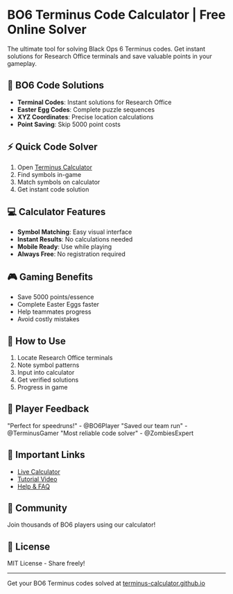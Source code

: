 # BO6 Terminus Code Calculator | Free Online Solver

The ultimate tool for solving Black Ops 6 Terminus codes. Get instant solutions for Research Office terminals and save valuable points in your gameplay.

## 🎯 BO6 Code Solutions

- **Terminal Codes**: Instant solutions for Research Office
- **Easter Egg Codes**: Complete puzzle sequences
- **XYZ Coordinates**: Precise location calculations
- **Point Saving**: Skip 5000 point costs

## ⚡ Quick Code Solver

1. Open [Terminus Calculator](https://terminus-calculator.github.io/)
2. Find symbols in-game
3. Match symbols on calculator
4. Get instant code solution

## 💻 Calculator Features

- **Symbol Matching**: Easy visual interface
- **Instant Results**: No calculations needed
- **Mobile Ready**: Use while playing
- **Always Free**: No registration required

## 🎮 Gaming Benefits

- Save 5000 points/essence
- Complete Easter Eggs faster
- Help teammates progress
- Avoid costly mistakes

## 📱 How to Use

1. Locate Research Office terminals
2. Note symbol patterns
3. Input into calculator
4. Get verified solutions
5. Progress in game

## 🌟 Player Feedback

"Perfect for speedruns!" - @BO6Player
"Saved our team run" - @TerminusGamer
"Most reliable code solver" - @ZombiesExpert

## 🔗 Important Links

- [Live Calculator](https://terminus-calculator.github.io/)
- [Tutorial Video](https://terminus-calculator.github.io/#tutorial)
- [Help & FAQ](https://terminus-calculator.github.io/#faq)

## 🤝 Community

Join thousands of BO6 players using our calculator!

## 📝 License

MIT License - Share freely!

---

Get your BO6 Terminus codes solved at [terminus-calculator.github.io](https://terminus-calculator.github.io/) 

